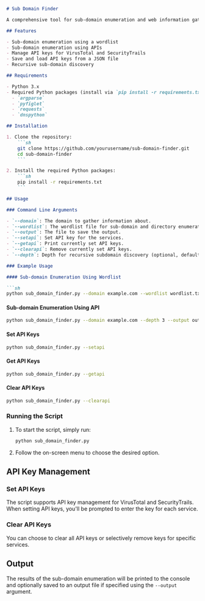 ```markdown
# Sub Domain Finder

A comprehensive tool for sub-domain enumeration and web information gathering. This script provides functionalities to gather sub-domains using a wordlist and APIs like VirusTotal, DNSDumpster, and SecurityTrails.

## Features

- Sub-domain enumeration using a wordlist
- Sub-domain enumeration using APIs
- Manage API keys for VirusTotal and SecurityTrails
- Save and load API keys from a JSON file
- Recursive sub-domain discovery

## Requirements

- Python 3.x
- Required Python packages (install via `pip install -r requirements.txt`):
  - `argparse`
  - `pyfiglet`
  - `requests`
  - `dnspython`

## Installation

1. Clone the repository:
    ```sh
    git clone https://github.com/yourusername/sub-domain-finder.git
    cd sub-domain-finder
    ```

2. Install the required Python packages:
    ```sh
    pip install -r requirements.txt
    ```

## Usage

### Command Line Arguments

- `--domain`: The domain to gather information about.
- `--wordlist`: The wordlist file for sub-domain and directory enumeration.
- `--output`: The file to save the output.
- `--setapi`: Set API key for the services.
- `--getapi`: Print currently set API keys.
- `--clearapi`: Remove currently set API keys.
- `--depth`: Depth for recursive subdomain discovery (optional, default is 2).

### Example Usage

#### Sub-domain Enumeration Using Wordlist

```sh
python sub_domain_finder.py --domain example.com --wordlist wordlist.txt --output output.txt
```

#### Sub-domain Enumeration Using API

```sh
python sub_domain_finder.py --domain example.com --depth 3 --output output.txt
```

#### Set API Keys

```sh
python sub_domain_finder.py --setapi
```

#### Get API Keys

```sh
python sub_domain_finder.py --getapi
```

#### Clear API Keys

```sh
python sub_domain_finder.py --clearapi
```

### Running the Script

1. To start the script, simply run:
    ```sh
    python sub_domain_finder.py
    ```

2. Follow the on-screen menu to choose the desired option.

## API Key Management

### Set API Keys

The script supports API key management for VirusTotal and SecurityTrails. When setting API keys, you'll be prompted to enter the key for each service.

### Clear API Keys

You can choose to clear all API keys or selectively remove keys for specific services.

## Output

The results of the sub-domain enumeration will be printed to the console and optionally saved to an output file if specified using the `--output` argument.
```